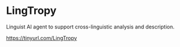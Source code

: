 # LingTropy
Linguist AI agent to support cross-linguistic analysis and description.

https://tinyurl.com/LingTropy

